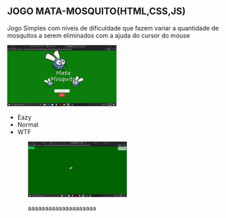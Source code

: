 <h2>JOGO MATA-MOSQUITO(HTML,CSS,JS)</h2>

<p>Jogo Simples com níveis de dificuldade que fazem variar a quantidade de mosquitos a serem eliminados com a ajuda do cursor do mouse
</p>

   <img src="assets/images/initial.png" width="50%" height="50%"/>
   
<ul>
   <li>Eazy</li>
   <li>Normal</li>
   <li>WTF</li>
<ul>      

   <img src="assets/images/gameM.png" width="50%" height="50%"/>
<p>aaaaaaaaaaaaaaaaaaaa</p>
